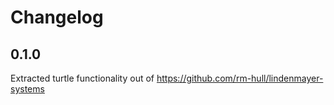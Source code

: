 Changelog
=========

0.1.0
-----
Extracted turtle functionality out of https://github.com/rm-hull/lindenmayer-systems
